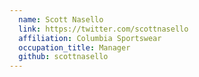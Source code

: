 ```yaml
---
  name: Scott Nasello
  link: https://twitter.com/scottnasello
  affiliation: Columbia Sportswear 
  occupation_title: Manager
  github: scottnasello  
---
```

